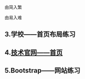 由简入繁

由易入难

## 3.学校——首页布局练习

## 4.[技术官网——首页](https://htmlpreview.github.io/?https://github.com/CLovefree/my-website-collection-cases/blob/master/04ife%EF%BC%9A%E5%AE%9E%E7%8E%B0%E5%B8%B8%E8%A7%81%E7%9A%84%E6%8A%80%E6%9C%AF%E4%BA%A7%E5%93%81%E5%AE%98%E7%BD%91%E7%9A%84%E9%A1%B5%E9%9D%A2%E6%9E%B6%E6%9E%84%E5%8F%8A%E6%A0%B7%E5%BC%8F%E5%B8%83%E5%B1%80/index.html#)

## 5.Bootstrap——网站练习